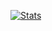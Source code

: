 [![Stats](https://github-readme-stats.vercel.app/api?username=maijiaquan&count_private=true&show_icons=true&theme=radical)](https://github.com/maijiaquan)

<!-- ### Hi there 👋 -->

<!--
**maijiaquan/maijiaquan** is a ✨ _special_ ✨ repository because its `README.md` (this file) appears on your GitHub profile.

Here are some ideas to get you started:

- 🔭 I’m currently working on ...
- 🌱 I’m currently learning ...
- 👯 I’m looking to collaborate on ...
- 🤔 I’m looking for help with ...
- 💬 Ask me about ...
- 📫 How to reach me: ...
- 😄 Pronouns: ...
- ⚡ Fun fact: ...
-->
